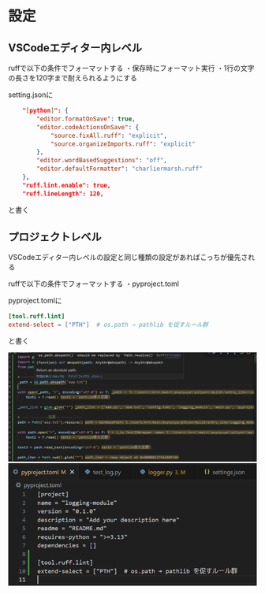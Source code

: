 # 設定

## VSCodeエディター内レベル

ruffで以下の条件でフォーマットする
・保存時にフォーマット実行
・1行の文字の長さを120字まで耐えられるようにする


setting.jsonに

```json
    "[python]": {
        "editor.formatOnSave": true,
        "editor.codeActionsOnSave": {
            "source.fixAll.ruff": "explicit",
            "source.organizeImports.ruff": "explicit"
        },
        "editor.wordBasedSuggestions": "off",
        "editor.defaultFormatter": "charliermarsh.ruff"
    },
    "ruff.lint.enable": true,
    "ruff.lineLength": 120,
```

と書く

## プロジェクトレベル

VSCodeエディター内レベルの設定と同じ種類の設定があればこっちが優先される

ruffで以下の条件でフォーマットする
・pyproject.toml

pyproject.tomlに

```toml
[tool.ruff.lint]
extend-select = ["PTH"]  # os.path → pathlib を促すルール群
```

と書く

![alt text](doc/vscode01.png)
![alt text](doc/toml01.png)
